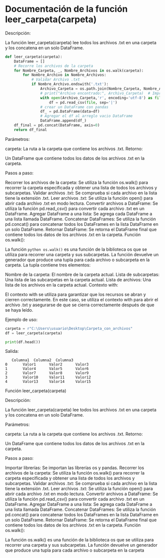 # Documentación de la función leer_carpeta(carpeta)
Descripción:

La función leer_carpeta(carpeta) lee todos los archivos .txt en una carpeta y los concatena en un solo DataFrame.
```python
def leer_carpeta(carpeta):
    DataFrame = []
    # Recorre los archivos de la carpeta
    for Nombre_Carpeta, _, Nombre_Archivos in os.walk(carpeta):
        for Nombre_Archivo in Nombre_Archivos:
            # Validar Archivo .txt
            if Nombre_Archivo.endswith('.txt'):
                Archivo_Carpeta = os.path.join(Nombre_Carpeta, Nombre_Archivo)
                # print("Archivo encontrado:", Archivo_Carpeta)  # Imprimir la ruta del archivo
                with open(Archivo_Carpeta,'r', encoding='utf-8') as file:
                    df = pd.read_csv(file, sep='|')
                # crear un DataFrame con pandas
                df_ = pd.DataFrame(data=df)
                # Agregar el df al arreglo vacio DataFrame 
                DataFrame.append(df_)
    df_final = pd.concat(DataFrame, axis=0)
    return df_final
```

Parámetros:

carpeta: La ruta a la carpeta que contiene los archivos .txt.
Retorno:

Un DataFrame que contiene todos los datos de los archivos .txt en la carpeta.

Pasos a paso:

Recorrer los archivos de la carpeta: Se utiliza la función os.walk() para recorrer la carpeta especificada y obtener una lista de todos los archivos y subcarpetas.
Validar archivos .txt: Se comprueba si cada archivo en la lista tiene la extensión .txt.
Leer archivos .txt: Se utiliza la función open() para abrir cada archivo .txt en modo lectura.
Convertir archivos a DataFrame: Se utiliza la función pd.read_csv() para convertir cada archivo .txt en un DataFrame.
Agregar DataFrame a una lista: Se agrega cada DataFrame a una lista llamada DataFrame.
Concatenar DataFrames: Se utiliza la función pd.concat() para concatenar todos los DataFrames en la lista DataFrame en un solo DataFrame.
Retornar DataFrame: Se retorna el DataFrame final que contiene todos los datos de los archivos .txt en la carpeta.
Función os.walk():

La función ```python os.walk()``` es una función de la biblioteca os que se utiliza para recorrer una carpeta y sus subcarpetas. La función devuelve un generador que produce una tupla para cada archivo o subcarpeta en la carpeta. La tupla contiene tres elementos:

Nombre de la carpeta: El nombre de la carpeta actual.
Lista de subcarpetas: Una lista de las subcarpetas en la carpeta actual.
Lista de archivos: Una lista de los archivos en la carpeta actual.
Contexto with:

El contexto with se utiliza para garantizar que los recursos se abran y cierren correctamente. En este caso, se utiliza el contexto with para abrir el archivo .txt y asegurarse de que se cierra correctamente después de que se haya leído.

Ejemplo de uso:

```Python
carpeta = r"C:\Users\usuario\Desktop\Carpeta_con_archivos"
df = leer_carpeta(carpeta)

print(df.head())
```
Salida:
```
   Columna1  Columna2  Columna3
0       Valor1      Valor2      Valor3
1       Valor4      Valor5      Valor6
2       Valor7      Valor8      Valor9
3       Valor10     Valor11     Valor12
4       Valor13     Valor14     Valor15
```
Función leer_carpeta(carpeta)

Descripción:

La función leer_carpeta(carpeta) lee todos los archivos .txt en una carpeta y los concatena en un solo DataFrame.

Parámetros:

carpeta: La ruta a la carpeta que contiene los archivos .txt.
Retorno:

Un DataFrame que contiene todos los datos de los archivos .txt en la carpeta.

Pasos a paso:

Importar librerías: Se importan las librerías os y pandas.
Recorrer los archivos de la carpeta: Se utiliza la función os.walk() para recorrer la carpeta especificada y obtener una lista de todos los archivos y subcarpetas.
Validar archivos .txt: Se comprueba si cada archivo en la lista tiene la extensión .txt.
Leer archivos .txt: Se utiliza la función open() para abrir cada archivo .txt en modo lectura.
Convertir archivos a DataFrame: Se utiliza la función pd.read_csv() para convertir cada archivo .txt en un DataFrame.
Agregar DataFrame a una lista: Se agrega cada DataFrame a una lista llamada DataFrame.
Concatenar DataFrames: Se utiliza la función pd.concat() para concatenar todos los DataFrames en la lista DataFrame en un solo DataFrame.
Retornar DataFrame: Se retorna el DataFrame final que contiene todos los datos de los archivos .txt en la carpeta.
Función os.walk():

La función os.walk() es una función de la biblioteca os que se utiliza para recorrer una carpeta y sus subcarpetas. La función devuelve un generador que produce una tupla para cada archivo o subcarpeta en la carpeta
